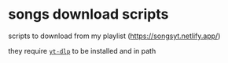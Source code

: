 # songs download scripts

scripts to download from my playlist (<https://songsyt.netlify.app/>)

they require [`yt-dlp`](https://github.com/yt-dlp/yt-dlp) to be installed and in path
